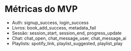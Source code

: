 # Métricas do MVP

- Auth: signup_success, login_success
- Livros: book_add_success, metadata_fail
- Sessão: session_start, session_end, progress_update
- Chat: chat_open, chat_message_user, chat_message_ai
- Playlists: spotify_link, playlist_suggested, playlist_play
